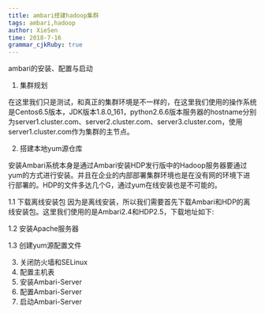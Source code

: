 ```yaml
---
title: ambari搭建hadoop集群
tags: ambari,hadoop
author: XieSen
time: 2018-7-16 
grammar_cjkRuby: true
---
```


ambari的安装、配置与启动

1. 集群规划

在这里我们只是测试，和真正的集群环境是不一样的，在这里我们使用的操作系统是Centos6.5版本，JDK版本1.8.0_161，python2.6.6版本服务器的hostname分别为server1.cluster.com、server2.cluster.com、server3.cluster.com，使用server1.cluster.com作为集群的主节点。

2. 搭建本地yum源仓库

安装Ambari系统本身是通过Ambari安装HDP发行版中的Hadoop服务器要通过yum的方式进行安装。并且在企业的内部部署集群环境也是在没有网的环境下进行部署的。HDP的文件多达几个G，通过yum在线安装也是不可能的。

1.1 下载离线安装包
因为是离线安装，所以我们需要首先下载Ambari和HDP的离线安装包。这里我们使用的是Ambari2.4和HDP2.5，下载地址如下:



1.2 安装Apache服务器


1.3 创建yum源配置文件
	
3. 关闭防火墙和SELinux
4. 配置主机表
5. 安装Ambari-Server
6. 配置Ambari-Server
7. 启动Ambari-Server
